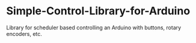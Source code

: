 # Simple-Control-Library-for-Arduino
Library for scheduler based controlling an Arduino with buttons, rotary encoders, etc.
